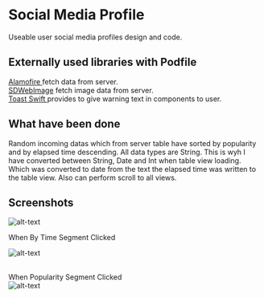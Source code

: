 <h1>Social Media Profile</h1>
Useable user social media profiles design and code.

<h2>Externally used libraries with Podfile</h2>
<a href = "https://github.com/Alamofire/Alamofire">Alamofire  </a> fetch data from server.</br>
<a href = "https://github.com/SDWebImage/SDWebImage">SDWebImage</a> fetch image data from server. </br>
<a href = "https://github.com/scalessec/Toast-Swift">Toast Swift </a>provides to give warning text in components to user. 
<h2>What have been done</h2>
Random incoming datas which from server table have sorted by popularity and by elapsed time descending.
All data types are String. This is wyh I have converted between String, Date and Int when table view loading.
Which was converted to date from the text the elapsed time was written to the table view.
Also can perform scroll to all views.
<h2>Screenshots</h2>

![alt-text](https://github.com/mehmetcanseyhan/SwiftSocialMediaProfile/blob/master/ss1.png)


When By Time Segment Clicked </br>

![alt-text](https://github.com/mehmetcanseyhan/SwiftSocialMediaProfile/blob/master/ss2.png)

</br>When Popularity Segment Clicked</br>
![alt-text](https://github.com/mehmetcanseyhan/SwiftSocialMediaProfile/blob/master/ss3.png)


